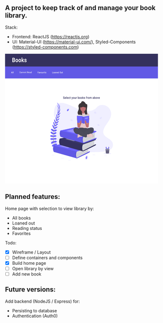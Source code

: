 ## A project to keep track of and manage your book library.

Stack:

- Frontend: ReactJS (https://reactjs.org)
- UI: Material-UI (https://material-ui.com/), Styled-Components (https://styled-components.com)

<img src="./mockups/DefaultView.png" width='600' height='427'>

## Planned features:

Home page with selection to view library by:

- All books
- Loaned out
- Reading status
- Favorites

Todo:

- [x] Wireframe / Layout
- [ ] Define containers and components
- [x] Build home page
- [ ] Open library by view
- [ ] Add new book

## Future versions:

Add backend (NodeJS / Express) for:

- Persisting to database
- Authentication (Auth0)
